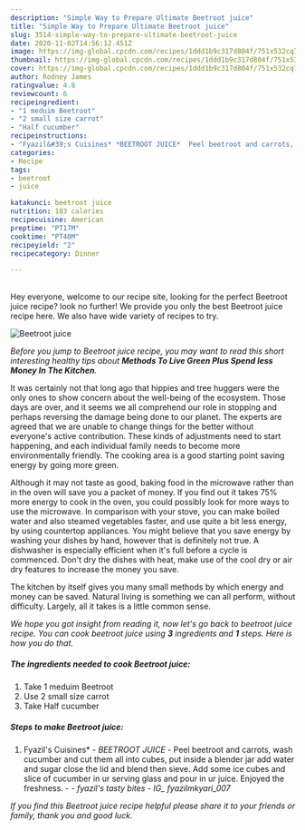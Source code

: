 ```yaml
---
description: "Simple Way to Prepare Ultimate Beetroot juice"
title: "Simple Way to Prepare Ultimate Beetroot juice"
slug: 3514-simple-way-to-prepare-ultimate-beetroot-juice
date: 2020-11-02T14:56:12.451Z
image: https://img-global.cpcdn.com/recipes/1ddd1b9c317d804f/751x532cq70/beetroot-juice-recipe-main-photo.jpg
thumbnail: https://img-global.cpcdn.com/recipes/1ddd1b9c317d804f/751x532cq70/beetroot-juice-recipe-main-photo.jpg
cover: https://img-global.cpcdn.com/recipes/1ddd1b9c317d804f/751x532cq70/beetroot-juice-recipe-main-photo.jpg
author: Rodney James
ratingvalue: 4.8
reviewcount: 6
recipeingredient:
- "1 meduim Beetroot"
- "2 small size carrot"
- "Half cucumber"
recipeinstructions:
- "Fyazil&#39;s Cuisines* *BEETROOT JUICE*  Peel beetroot and carrots, wash cucumber and cut them all into cubes, put inside a blender jar add water and sugar close the lid and blend then sieve. Add some ice cubes and slice of cucumber in ur serving glass and pour in ur juice. Enjoyed the freshness.  *fyazil&#39;s tasty bites* *IG_ fyazilmkyari_007*"
categories:
- Recipe
tags:
- beetroot
- juice

katakunci: beetroot juice 
nutrition: 183 calories
recipecuisine: American
preptime: "PT17M"
cooktime: "PT40M"
recipeyield: "2"
recipecategory: Dinner

---
```

<br>
Hey everyone, welcome to our recipe site, looking for the perfect Beetroot juice recipe? look no further! We provide you only the best Beetroot juice recipe here. We also have wide variety of recipes to try.
<br>


![Beetroot juice](https://img-global.cpcdn.com/recipes/1ddd1b9c317d804f/751x532cq70/beetroot-juice-recipe-main-photo.jpg)

<i>Before you jump to Beetroot juice recipe, you may want to read this short interesting healthy tips about 
<strong>Methods To Live Green Plus Spend less Money In The Kitchen</strong>.</i>
</br>

It was certainly not that long ago that hippies and tree huggers were the only ones to show concern about the well-being of the ecosystem. Those days are over, and it seems we all comprehend our role in stopping and perhaps reversing the damage being done to our planet. The experts are agreed that we are unable to change things for the better without everyone's active contribution. These kinds of adjustments need to start happening, and each individual family needs to become more environmentally friendly. The cooking area is a good starting point saving energy by going more green.

Although it may not taste as good, baking food in the microwave rather than in the oven will save you a packet of money. If you find out it takes 75% more energy to cook in the oven, you could possibly look for more ways to use the microwave. In comparison with your stove, you can make boiled water and also steamed vegetables faster, and use quite a bit less energy, by using countertop appliances. You might believe that you save energy by washing your dishes by hand, however that is definitely not true. A dishwasher is especially efficient when it's full before a cycle is commenced. Don't dry the dishes with heat, make use of the cool dry or air dry features to increase the money you save.

The kitchen by itself gives you many small methods by which energy and money can be saved. Natural living is something we can all perform, without difficulty. Largely, all it takes is a little common sense.


<i>We hope you got insight from reading it, now let's go back to beetroot juice recipe. You can cook beetroot juice using <strong>3</strong> ingredients and <strong>1</strong> steps. Here is how you do that.
</i>

##### The ingredients needed to cook Beetroot juice:

1. Take 1 meduim Beetroot
1. Use 2 small size carrot
1. Take Half cucumber


##### Steps to make Beetroot juice:

1. Fyazil&#39;s Cuisines* - *BEETROOT JUICE* -  Peel beetroot and carrots, wash cucumber and cut them all into cubes, put inside a blender jar add water and sugar close the lid and blend then sieve. Add some ice cubes and slice of cucumber in ur serving glass and pour in ur juice. Enjoyed the freshness. -  - *fyazil&#39;s tasty bites* - *IG_ fyazilmkyari_007*


<i>If you find this Beetroot juice recipe helpful please share it to your friends or family, thank you and good luck.</i>
